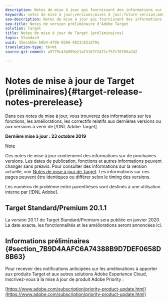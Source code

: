 ```yaml
---
description: Notes de mise à jour qui fournissent des informations sur les fonctionnalités, les améliorations et les correctifs des dernières versions ou des prochaines versions d’Adobe Target.
keywords: notes de mise à jour;versions;mises à jour;future version;améliorations;nouvelles fonctionnalités;correctifs
seo-description: Notes de mise à jour qui fournissent des informations sur les fonctionnalités, les améliorations et les correctifs des dernières versions ou des versions à venir de DNL Adobe Target.
seo-title: Notes de version préliminaire d’Adobe Target
solution: Target
title: Notes de mise à jour de Target (préliminaires)
topic: Standard
uuid: 35ecabbe-b8b4-479b-9266-4823c831d79a
translation-type: tm+mt
source-git-commit: a9779c434899e21af3167f2471cf57c76709a242

---
```



# Notes de mise à jour de Target (préliminaires){#target-release-notes-prerelease}

Dans ces notes de mise à jour, vous trouverez des informations sur les fonctions, les améliorations, les correctifs relatifs aux dernières versions ou aux versions à venir de [!DNL Adobe Target]

**Dernière mise à jour : 23 octobre 2019**

>[!NOTE]
>
>Ces notes de mise à jour contiennent des informations sur de prochaines versions. Les dates de publication, fonctions et autres informations peuvent changer sans préavis. Pour consulter des informations sur la version actuelle, voir [Notes de mise à jour de Target](release-notes.md). Les informations sur ces pages peuvent être identiques ou différer selon le timing des versions.
>
>Les numéros de problème entre parenthèses sont destinés à une utilisation interne par [!DNL Adobe].

## Target Standard/Premium 20.1.1

La version 20.1.1 de Target Standard/Premium sera publiée en janvier 2020. La date exacte, les fonctionnalités et les améliorations seront annoncées ici.

## Informations préliminaires {#section_7B9D4AAFC6A74388B9D7DEF0658D8B63}

Pour recevoir des notifications anticipées sur les améliorations à apporter aux produits Target et aux autres solutions Adobe Experience Cloud, inscrivez-vous à la mise à jour de produit Adobe Priority :

[https://www.adobe.com/subscription/priority-product-update.html](https://www.adobe.com/subscription/priority-product-update.html)
